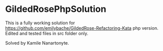# GildedRosePhpSolution
This is a fully working solution for https://github.com/emilybache/GildedRose-Refactoring-Kata php version.
Edited and tested files in src folder only.

Solved by Kamile Nanartonyte.

